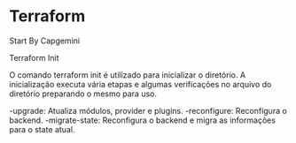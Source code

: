 # Terraform
Start By Capgemini

Terraform Init

O comando terraform init é utilizado para inicializar o diretório.
A inicialização executa vária etapas e algumas verificações no arquivo do diretório preparando o mesmo para uso.

-upgrade: Atualiza módulos, provider e plugins.
-reconfigure: Reconfigura o backend.
-migrate-state: Reconfigura o backend e migra as informações para o state atual.
